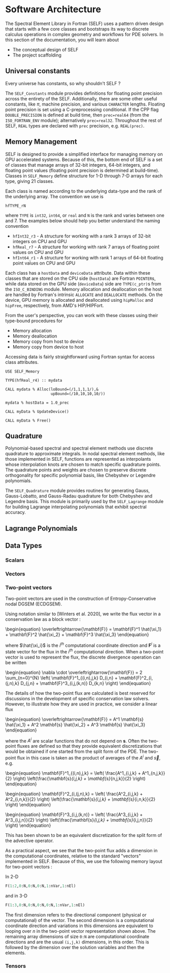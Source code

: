 # Software Architecture

The Spectral Element Library in Fortran (SELF) uses a pattern driven design that starts with a few core classes and bootstraps its way to discrete calculus operations in complex geometry and workflows for PDE solvers. In this section of the documentation, you will learn about 

* The conceptual design of SELF
* The project scaffolding

## Universal constants
Every universe has constants, so why shouldn't SELF ? 

The `SELF_Constants` module provides definitions for floating point precision across the entirety of the SELF. Additionally, there are some other useful constants, like $\pi$, machine precision, and various `CHARACTER` lengths. Floating point precision is set using a C-preprocessing conditional. If the CPP flag `DOUBLE_PRECISION` is defined at build time, then `prec=real64` (from the `ISO_FORTRAN_ENV` module); alternatively `prec=real32`. Throughout the rest of SELF, `REAL` types are declared with `prec` precision, e.g. `REAL(prec)`.

## Memory Management
SELF is designed to provide a simplified interface for managing memory on GPU accelerated systems. Because of this, the bottom end of SELF is a set of classes that manage arrays of 32-bit integers, 64-bit integers, and floating point values (floating point precision is determined at build-time). Classes in `SELF_Memory` define structure for 1-D through 7-D arrays for each type, giving 21 classes. 

Each class is named according to the underlying data-type and the rank of the underlying array. The convention we use is

```
hfTYPE_rN
```

where `TYPE` is `int32`, `int64`, or `real` and `N` is the rank and varies between one and 7. The examples below should help you better understand the naming convention

* `hfInt32_r3` - A structure for working with a rank 3 arrays of 32-bit integers on CPU and GPU
* `hfReal_r7` - A structure for working with rank 7 arrays of floating point values on CPU and GPU
* `hfInt64_r1` - A structure for working with rank 1 arrays of 64-bit floating point values on CPU and GPU

Each class has a `hostData` and `deviceData` attribute. Data within these classes that are stored on the CPU side (`hostData`) are Fortran `POINTER`s, while data stored on the GPU side (`deviceData`) side are `TYPE(c_ptr)`s from the `ISO_C_BINDING` module. Memory allocation and deallocation on the host are handled by Fortran's intrinsic `ALLOCATE` and `DEALLOCATE` methods. On the device, GPU memory is allocated and deallocated using `hipMalloc` and `hipFree`, respectively, from AMD's HIP/HIPFort. 

From the user's perspective, you can work with these classes using their type-bound procedures for

* Memory allocation
* Memory deallocation
* Memory copy from host to device
* Memory copy from device to host

Accessing data is fairly straightforward using Fortran syntax for access class attributes.


```
USE SELF_Memory

TYPE(hfReal_r4) :: mydata

CALL mydata % Alloc(loBound=(/1,1,1,1/),&
                    upBound=(/10,10,10,10/))

mydata % hostData = 1.0_prec

CALL myData % UpdateDevice()

CALL myData % Free()
```

## Quadrature
Polynomial-based spectral and spectral element methods use discrete quadrature to approximate integrals. In nodal spectral element methods, like those implemented in SELF, functions are represented as interpolants whose interpolation knots are chosen to match specific quadrature points. The quadrature points and weights are chosen to preserve discrete orthogonality for specific polynomial basis, like Chebyshev or Legendre polynomials.

The `SELF_Quadrature` module provides routines for generating Gauss, Gauss-Lobatto, and Gauss-Radau quadrature for both Chebyshev and Legendre basis. This module is primarily used by the `SELF_Lagrange` module for building Lagrange interpolating polynomials that exhibit spectral accuracy.

## Lagrange Polynomials



## Data Types

### Scalars

### Vectors

### Two-point vectors
Two-point vectors are used in the construction of Entropy-Conservative nodal DGSEM (ECDGSEM).

Using notation similar to [Winters et al. 2020], we write the flux vector in a conservation law as a block vector : 

\begin{equation}
  \overleftrightarrow{\mathbf{F}} = \mathbf{F}^1 \hat{\xi_1} + \mathbf{F}^2 \hat{\xi_2} + \mathbf{F}^3 \hat{\xi_3}
\end{equation}

where $\hat{\xi_i}$ is the $i^{th}$ computational coordinate direction and $\mathbf{F}^i$ is a state vector for the flux in the $i^{th}$ computational direction. When a two-point vector is used to represent the flux, the discrete divergence operation can be written

\begin{equation}
 \nabla \cdot \overleftrightarrow{\mathbf{F}} = 2 \sum_{n=0}^{N} \left( \mathbf{F}^1_{(i,n),j,k} D_{i,n} + \mathbf{F}^2_{i,(j,n),k} D_{j,n} + \mathbf{F}^3_{i,j,(k,n)} D_{k,n} \right)
\end{equation}

The details of how the two-point flux are calculated is best reserved for discussions in the development of specific conservation law solvers. However, to illustrate how they are used in practice, we consider a linear flux

\begin{equation}
  \overleftrightarrow{\mathbf{F}} = A^1 \mathbf{s} \hat{\xi_1} + A^2 \mathbf{s} \hat{\xi_2} + A^3 \mathbf{s} \hat{\xi_3}
\end{equation}

where the $A^i$ are scalar functions that do not depend on $\mathbf{s}$. Often the two-point fluxes are defined so that they provide equivalent discretizations that would be obtained if one started from the split form of the PDE. The two-point flux in this case is taken as the product of averages of the $A^i$ and $\vec{s}$, e.g.

\begin{equation}
\mathbf{F}^1_{(i,n),j,k} = \left( \frac{A^1_{i,j,k} + A^1_{n,j,k}}{2} \right) \left(\frac{\mathbf{s}_{i,j,k} + \mathbf{s}_{n,j,k}}{2} \right)
\end{equation}

\begin{equation}
\mathbf{F}^2_{i,(j,n),k} = \left( \frac{A^2_{i,j,k} + A^2_{i,n,k}}{2} \right) \left(\frac{\mathbf{s}_{i,j,k} + \mathbf{s}_{i,n,k}}{2} \right)
\end{equation}

\begin{equation}
\mathbf{F}^3_{i,j,(k,n)} = \left( \frac{A^3_{i,j,k} + A^3_{i,j,n}}{2} \right) \left(\frac{\mathbf{s}_{i,j,k} + \mathbf{s}_{i,j,n}}{2} \right)
\end{equation}

This has been shown to be an equivalent discretization for the split form of the advective operator.

As a practical aspect, we see that the two-point flux adds a dimension in the computational coordinates, relative to the standard "vectors" implemented in SELF. Because of this, we use the following memory layout for two-point vectors :

In 2-D 
```fortran
F(1:2,0:N,0:N,0:N,1:nVar,1:nEl)
```

and in 3-D
```fortran
F(1:3,0:N,0:N,0:N,0:N,1:nVar,1:nEl)
```

The first dimension refers to the directional component (physical or computational) of the vector. The second dimension is a computational coordinate direction and variations in this dimensions are equivalent to looping over $n$ in the two-point vector representation shown above. The remaining array dimensions of size `0:N` are computational coordinate directions and are the usual `(i,j,k)` dimensions, in this order. This is followed by the dimension over the solution variables and then the elements. 


### Tensors
